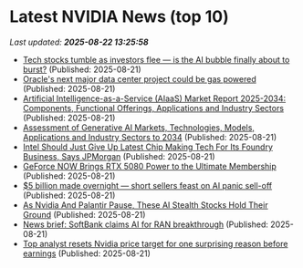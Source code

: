 # Latest NVIDIA News (top 10)
_Last updated: **2025-08-22 13:25:58**_

- [Tech stocks tumble as investors flee — is the AI bubble finally about to burst?](https://economictimes.indiatimes.com/news/international/us/stock-market-ai-bubble-2025-tech-stocks-tumble-amazon-apple-nvidia-broadcom-advanced-micro-devices-openai-sam-altman/articleshow/123432971.cms) (Published: 2025-08-21)
- [Oracle's next major data center project could be gas powered](https://www.techradar.com/pro/oracles-next-major-data-center-project-could-be-gas-powered) (Published: 2025-08-21)
- [Artificial Intelligence-as-a-Service (AIaaS) Market Report 2025-2034: Components, Functional Offerings, Applications and Industry Sectors](https://www.globenewswire.com/news-release/2025/08/21/3137224/28124/en/Artificial-Intelligence-as-a-Service-AIaaS-Market-Report-2025-2034-Components-Functional-Offerings-Applications-and-Industry-Sectors.html) (Published: 2025-08-21)
- [Assessment of Generative AI Markets, Technologies, Models, Applications and Industry Sectors to 2034](https://www.globenewswire.com/news-release/2025/08/21/3137213/28124/en/Assessment-of-Generative-AI-Markets-Technologies-Models-Applications-and-Industry-Sectors-to-2034.html) (Published: 2025-08-21)
- [Intel Should Just Give Up Latest Chip Making Tech For Its Foundry Business, Says JPMorgan](https://wccftech.com/intel-should-just-give-up-latest-chip-making-tech-for-its-foundry-business-says-jpmorgan/) (Published: 2025-08-21)
- [GeForce NOW Brings RTX 5080 Power to the Ultimate Membership](https://blogs.nvidia.com/blog/geforce-now-thursday-gamescom-2025/) (Published: 2025-08-21)
- [$5 billion made overnight — short sellers feast on AI panic sell-off](https://economictimes.indiatimes.com/news/international/us/5-billion-made-overnight-short-sellers-feast-on-ai-panic-sell-off/articleshow/123433505.cms) (Published: 2025-08-21)
- [As Nvidia And Palantir Pause, These AI Stealth Stocks Hold Their Ground](https://biztoc.com/x/9a7ef86c5cdf507c) (Published: 2025-08-21)
- [News brief: SoftBank claims AI for RAN breakthrough](https://www.telecomtv.com/content/the-future-of-ran/news-brief-softbank-claims-ai-for-ran-breakthrough-53670/) (Published: 2025-08-21)
- [Top analyst resets Nvidia price target for one surprising reason before earnings](https://biztoc.com/x/6dfb659531057628) (Published: 2025-08-21)
